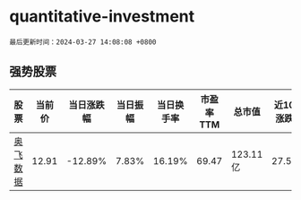 # quantitative-investment

`最后更新时间：2024-03-27 14:08:08 +0800`

## 强势股票

|股票|当前价|当日涨跌幅|当日振幅|当日换手率|市盈率TTM|总市值|近10日涨跌幅|
|----|----|----|----|----|----|----|----|
|[奥飞数据](https://xueqiu.com/S/SZ300738)|12.91|-12.89%|7.83%|16.19%|69.47|123.11亿|27.57%|
